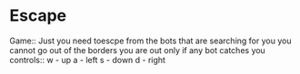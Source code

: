 # Escape

Game::
        Just you need toescpe from the bots that are searching for you
        you cannot go out of the borders
        you are out only if any bot catches you
controls::
        w - up
        a - left
        s - down
        d - right
